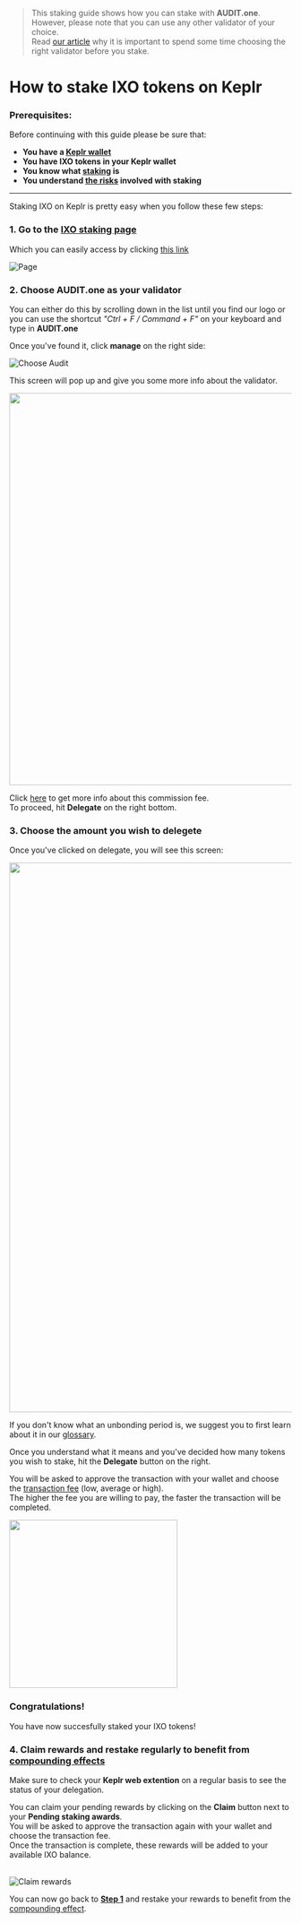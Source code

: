   > This staking guide shows how you can stake with **AUDIT.one**. <br>
  > However, please note that you can use any other validator of your choice. <br>
  > Read [our article](Importance_of_choosing_the_right_validator.md) why it is important to spend some time choosing the right validator before you stake.

# How to stake IXO tokens on Keplr

### Prerequisites:

Before continuing with this guide please be sure that:

- **You have a [Keplr wallet](How_to_create_a_Keplr_wallet.md)**
- **You have IXO tokens in your Keplr wallet**
- **You know what [staking](What_is_staking.md) is**
- **You understand [the risks](Risks_of_staking.md) involved with staking**

***


Staking IXO on Keplr is pretty easy when you follow these few steps:

### **1.  Go to the <a name="step1"> [IXO staking page](https://wallet.keplr.app/#/impacthub/stake) </a>**

Which you can easily access by clicking [this link](https://wallet.keplr.app/#/impacthub/stake)

![Page](https://user-images.githubusercontent.com/95366163/148811740-041919d5-51a3-4008-b959-a1e570876dba.png)


### **2.  Choose AUDIT.one as your validator**

You can either do this by scrolling down in the list until you find our logo or you can use the shortcut _"Ctrl + F / Command + F"_ on your keyboard and type in **AUDIT.one**

Once you've found it, click **manage** on the right side:

![Choose Audit](https://user-images.githubusercontent.com/95366163/148811769-28284f59-c37f-4010-b241-39a01e154908.png)

This screen will pop up and give you some more info about the validator. 

<img width="700" src="https://user-images.githubusercontent.com/95366163/148812731-2b13f459-f395-4501-858d-df22737edd90.png">

Click [here](Validator_fee.md) to get more info about this commission fee. <br>
To proceed, hit **Delegate** on the right bottom.


### **3.  Choose the amount you wish to delegete**

Once you've clicked on delegate, you will see this screen:

<img width="981" src="https://user-images.githubusercontent.com/95366163/148811858-9e95a737-ac2b-47a3-a6b9-e3525bd12bd5.png">

If you don't know what an unbonding period is, we suggest you to first learn about it in our [glossary](Unbonding_period.md).

Once you understand what it means and you've decided how many tokens you wish to stake, hit the **Delegate** button on the right.

You will be asked to approve the transaction with your wallet and choose the [transaction fee](Transaction_fees.md) (low, average or high). <br>
The higher the fee you are willing to pay, the faster the transaction will be completed.

<img width="300" src="https://user-images.githubusercontent.com/95366163/148811917-0c5bb4ab-1b9c-4906-acc6-013ad1e8ec63.png">


### **Congratulations!** 
You have now succesfully staked your IXO tokens!


### **4.  Claim rewards and restake regularly to benefit from [compounding effects](Compounding_interest.md)**

Make sure to check your **Keplr web extention** on a regular basis to see the status of your delegation.

You can claim your pending rewards by clicking on the **Claim** button next to your **Pending staking awards**.<br>
You will be asked to approve the transaction again with your wallet and choose the transaction fee. <br>
Once the transaction is complete, these rewards will be added to your available IXO balance. <br> <br>

![Claim rewards](https://user-images.githubusercontent.com/95366163/148812377-e135852b-1bfd-41d8-a968-3549a5fdb5ad.png)

You can now go back to [**Step 1**](#step1) and restake your rewards to benefit from the [compounding effect](Compounding_interest.md).

